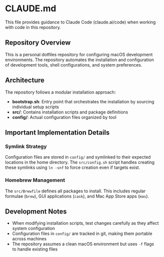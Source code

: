 # CLAUDE.md

This file provides guidance to Claude Code (claude.ai/code) when working with code in this repository.

## Repository Overview

This is a personal dotfiles repository for configuring macOS development environments. The repository automates the installation and configuration of development tools, shell configurations, and system preferences.

## Architecture

The repository follows a modular installation approach:

- **bootstrap.sh**: Entry point that orchestrates the installation by sourcing individual setup scripts
- **src/**: Contains installation scripts and package definitions
- **config/**: Actual configuration files organized by tool

## Important Implementation Details

### Symlink Strategy

Configuration files are stored in `config/` and symlinked to their expected locations in the home directory. The `src/config.sh` script handles creating these symlinks using `ln -snf` to force creation even if targets exist.

### Homebrew Management

The `src/Brewfile` defines all packages to install. This includes regular formulae (`brew`), GUI applications (`cask`), and Mac App Store apps (`mas`).

## Development Notes

- When modifying installation scripts, test changes carefully as they affect system configuration
- Configuration files in `config/` are tracked in git, making them portable across machines
- The repository assumes a clean macOS environment but uses `-f` flags to handle existing files
